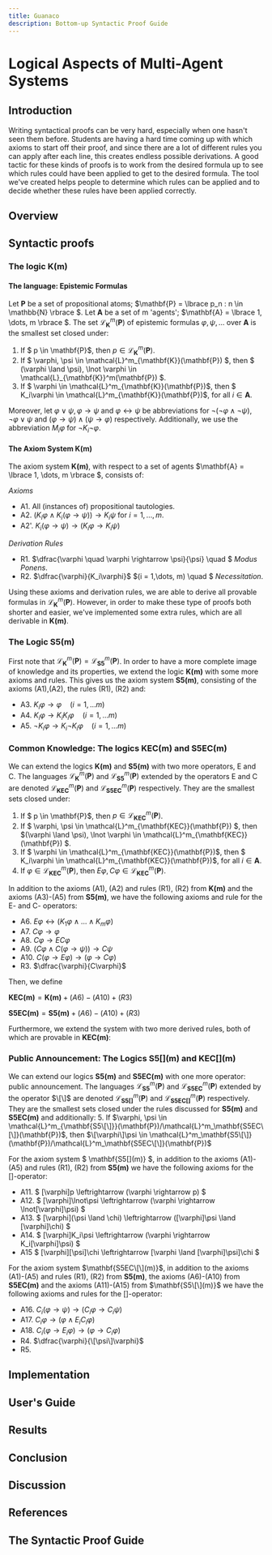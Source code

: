 ```yaml
---
title: Guanaco
description: Bottom-up Syntactic Proof Guide
---
```


<script>
  MathJax = { tex: { inlineMath: [['$', '$']] } };
</script>
<script id="MathJax-script" async
  src="https://cdn.jsdelivr.net/npm/mathjax@3/es5/tex-chtml.js">
</script>

# Logical Aspects of Multi-Agent Systems

## Introduction

Writing syntactical proofs can be very hard, especially when one hasn't seen them before. Students are having a hard time coming up with which axioms to start off their proof, and since there are a lot of different rules you can apply after each line, this creates endless possible derivations. A good tactic for these kinds of proofs is to work from the desired formula up to see which rules could have been applied to get to the desired formula. The tool we've created helps people to determine which rules can be applied and to decide whether these rules have been applied correctly.

## Overview

## Syntactic proofs

### The logic K(m)

#### The language: Epistemic Formulas

Let $\mathbf{P}$ be a set of propositional atoms; $\mathbf{P} = \lbrace p_n : n \in \mathbb{N} \rbrace $. Let $\mathbf{A}$ be a set of m 'agents'; $\mathbf{A} = \lbrace 1, \dots, m \rbrace $. The set $\mathcal{L}_\mathbf{K}^m(\mathbf{P})$ of epistemic formulas $\varphi, \psi, \dots$ over $\mathbf{A}$ is the smallest set closed under:

1. If $ p \in \mathbf{P}$, then $p \in \mathcal{L}_{\mathbf{K}}^m(\mathbf{P})$.
2. If $ \varphi, \psi \in \mathcal{L}^m_{\mathbf{K}}(\mathbf{P}) $, then $ (\varphi \land \psi), \lnot \varphi \in \mathcal{L}_{\mathbf{K}}^m(\mathbf{P}) $.
3. If $ \varphi \in \mathcal{L}^m_{\mathbf{K}}(\mathbf{P})$, then $ K_i\varphi \in \mathcal{L}^m_{\mathbf{K}}(\mathbf{P})$, for all $i \in \mathbf{A}$.

Moreover, let $\varphi \lor \psi, \varphi \rightarrow \psi$ and $\varphi \leftrightarrow \psi$ be abbreviations for $\lnot(\lnot\varphi \land \lnot \psi)$, $\lnot \varphi \lor \psi$ and $(\varphi \rightarrow \psi) \land (\psi \rightarrow \varphi)$ respectively. Additionally, we use the abbreviation $M_i\varphi$ for $\lnot K_i \lnot \varphi$.

#### The Axiom System K(m)

The axiom system $\mathbf{K(m)}$, with respect to a set of agents $\mathbf{A} = \lbrace 1, \dots, m \rbrace $, consists of:

*Axioms*
- A1. All (instances of) propositional tautologies.
- A2. $(K_i \varphi \land K_i(\varphi \rightarrow \psi)) \rightarrow K_i \psi$ for $i = 1, \dots, m$.
- A2'. $K_i(\varphi \rightarrow \psi) \rightarrow (K_i \varphi \rightarrow K_i \psi)$

*Derivation Rules*
- R1. $\dfrac{\varphi \quad \varphi \rightarrow \psi}{\psi} \quad $ *Modus Ponens*.
- R2. $\dfrac{\varphi}{K_i\varphi}$ $(i = 1,\dots, m) \quad $ *Necessitation*.

Using these axioms and derivation rules, we are able to derive all provable formulas in $\mathcal{L}^m_{\mathbf{K}}(\mathbf{P})$. However, in order to make these type of proofs both shorter and easier, we've implemented some extra rules, which are all derivable in $\mathbf{K(m)}$.

<!--- En dan hier die hele lijst, maar dat weet ik echt niet hoe ik dat mooi hierin krijg --->

### The Logic S5(m)

First note that $\mathcal{L}^m_{\mathbf{K}}(\mathbf{P}) = \mathcal{L}^m_{\mathbf{S5}}(\mathbf{P})$. In order to have a more complete image of knowledge and its properties, we extend the logic $\mathbf{K(m)}$ with some more axioms and rules. This gives us the axiom system $\mathbf{S5(m)}$, consisting of the axioms (A1),(A2), the rules (R1), (R2) and:
- A3. $K_i\varphi \rightarrow \varphi \quad (i=1, \dots m)$
- A4. $K_i\varphi \rightarrow K_iK_i\varphi \quad (i=1, \dots m)$
- A5. $\lnot K_i \varphi \rightarrow K_i \lnot K_i\varphi \quad (i=1, \dots m)$

### Common Knowledge: The logics KEC(m) and S5EC(m)

We can extend the logics $\mathbf{K(m)}$ and $\mathbf{S5(m)}$ with two more operators, E and C. The languages $\mathcal{L}^m_{\mathbf{K}}(\mathbf{P})$ and $\mathcal{L}^m_{\mathbf{S5}}(\mathbf{P})$ extended by the operators E and C are denoted $\mathcal{L}^m_{\mathbf{KEC}}(\mathbf{P})$ and $\mathcal{L}^m_{\mathbf{S5EC}}(\mathbf{P})$ respectively. They are the smallest sets closed under:

1. If $ p \in \mathbf{P}$, then $p \in \mathcal{L}^m_{\mathbf{KEC}}(\mathbf{P})$.
2. If $ \varphi, \psi \in \mathcal{L}^m_{\mathbf{KEC}}(\mathbf{P}) $, then $(\varphi \land \psi), \lnot \varphi \in \mathcal{L}^m_{\mathbf{KEC}}(\mathbf{P}) $.
3. If $ \varphi \in \mathcal{L}^m_{\mathbf{KEC}}(\mathbf{P})$, then $ K_i\varphi \in \mathcal{L}^m_{\mathbf{KEC}}(\mathbf{P})$, for all $i \in \mathbf{A}$.
4. If $\varphi \in \mathcal{L}^m_{\mathbf{KEC}}(\mathbf{P})$, then $E\varphi, C\varphi \in \mathcal{L}^m_{\mathbf{KEC}}(\mathbf{P})$.

In addition to the axioms (A1), (A2) and rules (R1), (R2) from $\mathbf{K(m)}$ and the axioms (A3)-(A5) from $\mathbf{S5(m)}$, we have the following axioms and rule for the E- and C- operators:
- A6. $E\varphi \leftrightarrow (K_1\varphi \land \dots \land K_m\varphi)$
- A7. $C\varphi \rightarrow \varphi$
- A8. $C\varphi \rightarrow EC\varphi$
- A9. $(C\varphi \land C(\varphi \rightarrow \psi)) \rightarrow C\psi$
- A10. $C(\varphi \rightarrow E\varphi) \rightarrow (\varphi \rightarrow C\varphi)$
- R3. $\dfrac{\varphi}{C\varphi}$

Then, we define 

$\mathbf{KEC(m)} = \mathbf{K(m)} + (A6)-(A10) + (R3)$

$\mathbf{S5EC(m)} = \mathbf{S5(m)} + (A6)-(A10) + (R3)$

Furthermore, we extend the system with two more derived rules, both of which are provable in $\mathbf{KEC(m)}$:

<!--- Hier de twee rules voor E en C --->

### Public Announcement: The Logics S5\[\](m) and KEC\[\](m) 
<!---Hier nog betere namen voor verzinnen. We hebben hier ook een iets andere definitie voor common knowledge, aangezien het hier ook per agent kan verschillen, dus daar moeten we nog even naar kijken --->

We can extend our logics $\mathbf{S5(m)}$ and $\mathbf{S5EC(m)}$ with one more operator: public announcement. The languages $\mathcal{L}^m_\mathbf{S5}(\mathbf{P})$ and $\mathcal{L}^m_\mathbf{S5EC}(\mathbf{P})$ extended by the operator $\[\]$ are denoted $\mathcal{L}^m_\mathbf{S5[]}(\mathbf{P})$ and $\mathcal{L}^m_\mathbf{S5EC[]}(\mathbf{P})$ respectively. They are the smallest sets closed under the rules discussed for $\mathbf{S5(m)}$ and $\mathbf{S5EC(m)}$ and additionally:
5. If $\varphi, \psi \in \mathcal{L}^m_{\mathbf{S5\[\]}}(\mathbf{P})/\mathcal{L}^m_\mathbf{S5EC\[\]}(\mathbf{P})$, then $\[\varphi\]\psi \in \mathcal{L}^m_\mathbf{S5\[\]}(\mathbf{P})/\mathcal{L}^m_\mathbf{S5EC\[\]}(\mathbf{P})$ 

For the axiom system $ \mathbf{S5\[\](m)} $, in addition to the axioms (A1)-(A5) and rules (R1), (R2) from $\mathbf{S5(m)}$ we have the following axioms for the \[\]-operator:
- A11. $ \[\varphi\]p \leftrightarrow (\varphi \rightarrow p) $
- A12. $ \[\varphi\]\lnot\psi \leftrightarrow (\varphi \rightarrow \lnot\[\varphi\]\psi) $
- A13. $ \[\varphi\](\psi \land \chi) \leftrightarrow (\[\varphi\]\psi \land \[\varphi\]\chi) $
- A14. $ \[\varphi\]K_i\psi \leftrightarrow (\varphi \rightarrow K_i\[\varphi\]\psi) $
- A15 $ \[\varphi\]\[\psi\]\chi \leftrightarrow \[\varphi \land \[\varphi\]\psi\]\chi $
<!--- In de slides wordt hier al wel rule R4 genoemd, misschien nog even navragen --->

For the axiom system $\mathbf{S5EC\[\](m)}$, in addition to the axioms (A1)-(A5) and rules (R1), (R2) from $\mathbf{S5(m)}$, the axioms (A6)-(A10) from $\mathbf{S5EC(m)}$ and the axioms (A11)-(A15) from $\mathbf{S5\[\](m)}$ we have the following axioms and rules for the \[\]-operator:
- A16. $C_i(\varphi \rightarrow \psi) \rightarrow (C_i \varphi \rightarrow C_i \psi)$
- A17. $C_i\varphi \rightarrow (\varphi \land E_iC_i\varphi)$
- A18. $C_i(\varphi \rightarrow E_i\varphi) \rightarrow (\varphi \rightarrow C_i\varphi)$
- R4. $\dfrac{\varphi}{\[\psi\]\varphi}$
- R5. <!--- Hier wil ik dus eigenlijk \inferrule gebruiken, maar die hoort bij een package en ik weet nog niet hoe dat precies werkt --->

## Implementation

## User's Guide

## Results

## Conclusion

## Discussion

## References

## The Syntactic Proof Guide




